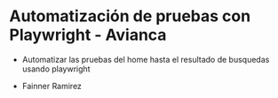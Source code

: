 # Automatización de pruebas con Playwright - Avianca

- Automatizar las pruebas del home hasta el resultado de busquedas usando playwright

- Fainner Ramirez